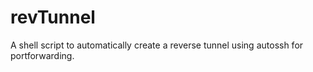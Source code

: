 # revTunnel
A shell script to automatically create a reverse tunnel using autossh for portforwarding.
